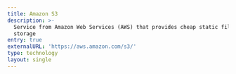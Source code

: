 ```yaml
---
title: Amazon S3
description: >-
  Service from Amazon Web Services (AWS) that provides cheap static file & blog
  storage
entry: true
externalURL: 'https://aws.amazon.com/s3/'
type: technology
layout: single
---
```


